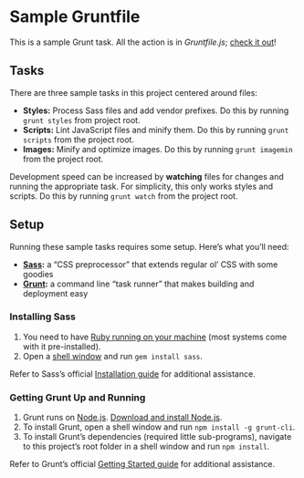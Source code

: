 # Sample Gruntfile

This is a sample Grunt task. All the action is in _Gruntfile.js_; [check it out](https://github.com/swashcap/sample-gruntfile/blob/master/Gruntfile.js)!

## Tasks

There are three sample tasks in this project centered around files:

* **Styles:** Process Sass files and add vendor prefixes. Do this by running `grunt styles` from project root.
* **Scripts:** Lint JavaScript files and minify them. Do this by running `grunt scripts` from the project root.
* **Images:** Minify and optimize images. Do this by running `grunt imagemin` from the project root.

Development speed can be increased by **watching** files for changes and running the appropriate task. For simplicity, this only works styles and scripts. Do this by running `grunt watch` from the project root.

## Setup

Running these sample tasks requires some setup. Here’s what you’ll need:

* **[Sass](http://sass-lang.com):** a “CSS preprocessor” that extends regular ol’ CSS with some goodies
* **[Grunt](http://gruntjs.com):** a command line “task runner” that makes building and deployment easy

### Installing Sass

1. You need to have [Ruby running on your machine](https://www.ruby-lang.org/en/downloads/) (most systems come with it pre-installed).
2. Open a [shell window](http://en.wikipedia.org/wiki/Shell_(computing)) and run `gem install sass`.

Refer to Sass’s official [Installation guide](http://sass-lang.com/install) for additional assistance.

### Getting Grunt Up and Running

1. Grunt runs on [Node.js](http://nodejs.org/). [Download and install Node.js](http://nodejs.org/download/).
2. To install Grunt, open a shell window and run `npm install -g grunt-cli`.
3. To install Grunt’s dependencies (required little sub-programs), navigate to this project’s root folder in a shell window and run `npm install`.

Refer to Grunt’s official [Getting Started guide](http://gruntjs.com/getting-started) for additional assistance.